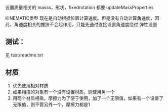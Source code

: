 设置质量相关的 masss，形状，fixedrotation 都要 updateMassProperties

KINEMATIC类型
	现在是自动根据位置计算速度。但是没有自动计算角速度，因此，角速度相关的推挤不会起作用，只能先通过直接设置角速度绕过
弹性设置


## 测试：
见 test/readme.txt


## 材质
1. 优先使用相对材质
2. 如果相撞的对象有一个没有设置材质，则使用另一个
3. 用两个材质相乘。摩擦力为了便于使用，加了一个无限值，如果有一个设置了无限值，则不管另外一个，摩擦力都是1